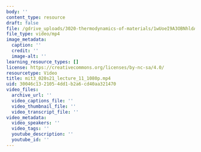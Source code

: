 ```yaml
---
body: ''
content_type: resource
draft: false
file: /gdrive_uploads/3020-thermodynamics-of-materials/1wUoeI9A3OBNhldAXyJE5fzbNJBVtZhOw/mit3_020s21_lecture_11_1080p.mp4
file_type: video/mp4
image_metadata:
  caption: ''
  credit: ''
  image-alt: ''
learning_resource_types: []
license: https://creativecommons.org/licenses/by-nc-sa/4.0/
resourcetype: Video
title: mit3_020s21_lecture_11_1080p.mp4
uid: 30046c13-2105-4dd1-b2a6-cd40aa321470
video_files:
  archive_url: ''
  video_captions_file: ''
  video_thumbnail_file: ''
  video_transcript_file: ''
video_metadata:
  video_speakers: ''
  video_tags: ''
  youtube_description: ''
  youtube_id: ''
---
```

